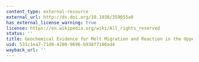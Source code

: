 ```yaml
---
content_type: external-resource
external_url: http://dx.doi.org/10.1038/359055a0
has_external_license_warning: true
license: https://en.wikipedia.org/wiki/All_rights_reserved
status: ''
title: Geochemical Evidence for Melt Migration and Reaction in the Upper Mantle
uid: 531c1ea7-71d0-4280-9696-b938f7106ad4
wayback_url: ''
---
```

